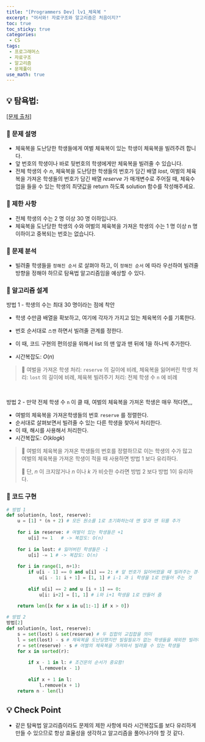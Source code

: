 ```yaml
---
title: "[Programmers Dev] lv1_체육복 "
excerpt: "어서와! 자료구조와 알고리즘은 처음이지?"
toc: true
toc_sticky: true
categories:
 - CS
tags:
 - 프로그래머스
 - 자료구조
 - 알고리즘
 - 문제풀이
use_math: true
---
```


## &#128161; 탐욕법: 

[[문제 출처]](https://programmers.co.kr/learn/courses/30/lessons/42862)

### &#128204; 문제 설명

- 체육복을 도난당한 학생들에게 여벌 체육복이 있는 학생이 체육복을 빌려주려 합니다.
- 앞 번호의 학생이나 바로 뒷번호의 학생에게만 체육복을 빌려줄 수 있습니다.
- 전체 학생의 수 $n$, 체육복을 도난당한 학생들의 번호가 담긴 배열 $lost$, 여벌의 체육복을 가져온 학생들의 번호가 담긴 배열 $reserve$ 가 매개변수로 주어질 때, 체육수업을 들을 수 있는 학생의 최댓값을 return 하도록 solution 함수를 작성해주세요.

### &#128204; 제한 사항

- 전체 학생의 수는 2 명 이상 30 명 이하입니다.
- 체육복을 도난당한 학생의 수와 여벌의 체육복을 가져온 학생의 수는 1 명 이상 n 명 이하이고 중복되는 번호는 없습니다.

### &#128204; 문제 분석

- 빌려줄 학생들을 <code>정해진 순서</code> 로 살펴야 하고, 이 <code>정해진 순서</code> 에 따라 우선하여 빌려줄 방향을 정해야 하므로 탐욕법 알고리즘임을 예상할 수 있다.

### &#128204; 알고리즘 설계

방법 1 - 학생의 수는 최대 30 명이라는 점에 착안

- 학생 수만큼 배열을 확보하고, 여기에 각자가 가지고 있는 체육복의 수를 기록한다.
- 번호 순서대로 <code>스캔</code> 하면서 빌려줄 관계를 정한다.

- 이 때, 코드 구현의 편의성을 위해서 list 의 맨 앞과 맨 뒤에 1을 하나씩 추가한다.
- 시간복잡도: $O(n)$

> &#128173; 여벌을 가져온 학생 처리: <code>reserve</code> 의 길이에 비례, 체육복을 잃어버린 학생 처리: <code>lost</code> 의 길이에 비례, 체육복 빌려주기 처리: 전체 학생 수 <code>n</code> 에 비례

<br/>

방법 2 - 만약 전체 학생 수 <code>n</code> 이 클 때, 여벌의 체육복을 가져온 학생은 매우 적다면,,,

- 여벌의 체육복을 가져온학생들의 번호 <code>reserve</code>  를 정렬한다.
- 순서대로 살펴보면서 빌려줄 수 있는 다른 학생을 찾아서 처리한다.
- 이 때, 해시를 사용해서 처리한다.
- 시간복잡도: $O(klogk)$

> &#128173; 여벌의 체육복을 가져온 학생들의 번호를 정렬하므로 이는 학생의 수가 많고 여벌의 체육복을 가져온 학생이 적을 때 사용하면 방법 1 보다 유리하다.
>
> &#128173; 단, $n$ 이 크지않거나 $n$ 이나 $k$ 가 비슷한 수라면 방법 2 보다 방법 1이 유리하다.

### &#128204; 코드 구현

```python
# 방법 1
def solution(n, lost, reserve):
	u = [1] * (n + 2) # 모든 원소를 1로 초기화하는데 맨 앞과 맨 뒤를 추가
    
	for i in reserve: # 여벌이 있는 학생들은 +1
		u[i] += 1   # -> 복잡도: O(n)
        
	for i in lost: # 잃어버린 학생들은 -1
		u[i] -= 1 # -> 복잡도: O(n)
        
	for i in range(1, n+1): 
		if u[i - 1] == 0 and u[i] == 2: # 앞 번호가 잃어버렸을 때 빌려주는 경우
			u[i - 1: i + 1] = [1, 1] # i-1 과 i 학생을 1로 만들어 주는 것
            
		elif u[i] == 2 and u [i + 1] == 0:
			u[i: i+2] = [1, 1] # i와 i+1 학생을 1로 만들어 줌
            
	return len([x for x in u[1:-1] if x > 0]) 
```

```python
# 방법 2
방법[2]
def solution(n, lost, reserve):
	s = set(lost) & set(reserve) # 두 집합의 교집합을 의미
	l = set(lost) - s # 체육복을 도난당했지만 빌릴필요가 없는 학생들을 제외한 빌려야하는 학생들
	r = set(reserve) - s # 여벌의 체육복을 가져와서 빌려줄 수 있는 학생들
	for x in sorted(r):
        
		if x - 1 in l: # 조건문의 순서가 중요함!
			l.remove(x - 1)
            
		elif x + 1 in l:
			l.remove(x + 1)
	return n - len(l)
```





## &#128161; Check Point

- 같은 탐욕법 알고리즘이라도 문제의 제한 사항에 따라 시간복잡도를 보다 유리하게 만들 수 있으므로 항상 효율성을 생각하고 알고리즘을 풀어나가야 할 것 같다.